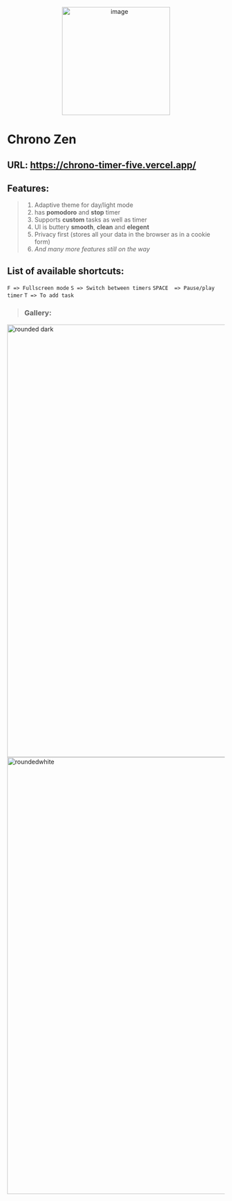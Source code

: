 <p align="center">
<img width="250" height="250" alt="image" src="https://github.com/user-attachments/assets/cd88dfe4-8241-4cb7-b6b9-190c24bd6db8" />
</p>

# Chrono Zen
## URL: https://chrono-timer-five.vercel.app/
## Features:
> 1. Adaptive theme for day/light mode
> 2. has **pomodoro** and **stop** timer
> 3. Supports **custom** tasks as well as timer
> 4. UI is buttery **smooth**, **clean** and **elegent**
> 5. Privacy first (stores all your data in the browser as in a cookie form)
> 6. *And many more features still on the way*

## List of available shortcuts:  

`F => Fullscreen mode` 
`S => Switch between timers` 
`SPACE  => Pause/play timer` 
`T => To add task` 
 
 > ### Gallery:
 
<img width="1708" height="1000" alt="rounded dark" src="https://github.com/user-attachments/assets/1f4159c5-332f-4dcb-9df8-f21cebc0438d" />
<img width="1712" height="1010" alt="roundedwhite" src="https://github.com/user-attachments/assets/93a44aaa-09da-45a7-a403-ca1d6bd2a62d" />
